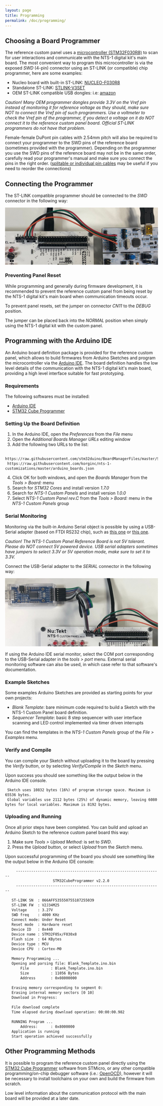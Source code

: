 ```yaml
---
layout: page
title: Programming
permalink: /doc/programming/
---
```


## Choosing a Board Programmer

The reference custom panel uses a [microcontroller (STM32F030R8)](https://www.st.com/en/microcontrollers-microprocessors/stm32f030r8.html) to scan for user interactions and communicate with the NTS-1 digital kit's main board. The most convenient way to program this microcontroller is via the exposed _SWD_ (4-pin) connector using an ST-LINK (or compatible) chip programmer, here are some examples:

* Nucleo board with built-in ST-LINK: [NUCLEO-F030R8](https://www.st.com/en/evaluation-tools/nucleo-f030r8.html)
* Standalone ST-LINK: [STLINK-V3SET](https://www.st.com/en/development-tools/stlink-v3set.html)
* OEM ST-LINK compatible USB dongles: i.e: [amazon](https://www.amazon.com/dp/B01J7N3RE6/ref=cm_sw_r_tw_dp_U_x_nkh.DbGGFNB6N) 

_Caution! Many OEM programmer dongles provide 3.3V on the Vref pin instead of monitoring it for reference voltage as they should, make sure NOT to connect the Vref pin of such programmers. Use a voltmeter to check the Vref pin of the programmer, if you detect a voltage on it do NOT connect it to the reference custom panel board. Official ST-LINK programmers do not have that problem._

Female-female DuPont pin cables with 2.54mm pitch will also be required to connect your programmer to the SWD pins of the reference board (sometimes provided with the programmer). Depending on the programmer you use the SWD pins of the reference board may not be in the same order, carefully read your programmer's manual and make sure you connect the pins in the right order. ([splitable or individual pin cables](https://www.amazon.com/40pcs-Female-2-54mm-Jumper-2x40pcs/dp/B00GSE2S98) may be useful if you need to reorder the connections)

## Connecting the Programmer

The ST-LINK compatible programmer should be connected to the _SWD_ connector in the following way:

![NTS-1 Custom Panel Rev.C SWD Connection to Nucleo ST-Link](../assets/NTS-1_ref_cp_revb_swd.jpg)

### Preventing Panel Reset

While programming and generally during firmware development, it is recommended to prevent the reference custom panel from being reset by the NTS-1 digital kit's main board when communication timeouts occur.

To prevent panel resets, set the jumper on connector _CN11_ to the _DEBUG_ position.

The jumper can be placed back into the _NORMAL_ position when simply using the NTS-1 digital kit with the custom panel.

## Programming with the Arduino IDE

An Arduino board definition package is provided for the reference custom panel, which allows to build firmwares from Arduino Sketches and program the microcontroller via the [Arduino IDE](https://www.arduino.cc/en/Main/Software). The board definition handles the low level details of the communication with the NTS-1 digital kit's main board, providing a high level interface suitable for fast prototyping.

### Requirements

The following softwares must be installed:

* [Arduino IDE](https://www.arduino.cc/en/Main/Software)
* [STM32 Cube Programmer](https://www.st.com/en/development-tools/stm32cubeprog.html)

### Setting Up the Board Definition

1. In the Arduino IDE, open the _Preferences_ from the _File_ menu
2. Open the _Additional Boards Manager URLs_ editing window
3. Add the following two URLs to the list:

```
 https://raw.githubusercontent.com/stm32duino/BoardManagerFiles/master/STM32/package_stm_index.json
 https://raw.githubusercontent.com/korginc/nts-1-customizations/master/arduino_boards.json
```

4. Click OK for both windows, and open the _Boards Manager_ from the _Tools > Board:_ menu
5. Search for _STM32 Cores_ and install version _1.7.0_
6. Search for _NTS-1 Custom Panels_ and install version _1.0.0_
7. Select _NTS-1 Custom Panel rev.C_ from the _Tools > Board:_ menu in the _NTS-1 Custom Panels_ group

### Serial Monitoring

Monitoring via the built-in Arduino Serial object is possible by using a USB-Serial adapter (based on FTDI RS232 chip), such as [this one](https://www.mouser.jp/ProductDetail/FTDI/LC234X?qs=sGAEpiMZZMve4%2FbfQkoj%252BI%252BbU1q%2FCxfr%2FqVjw5o%252BdnQ%3D) or [this one](https://www.amazon.com/dp/B07TXVRQ7V/ref=cm_sw_r_tw_dp_U_x_2jh.DbQX9MS4Y).

_Caution! The NTS-1 Custom Panel Reference Board is not 5V tolerant. Please do NOT connect 5V powered device. USB serial adapters sometimes have jumpers to select 3.3V or 5V operation mode, make sure to set it to 3.3V._

Connect the USB-Serial adapter to the _SERIAL_ connector in the following way:

![NTS-1 Custom Panel Serial Monitor Connection](../assets/NTS-1_ref_cp_revb_serial_adapter.jpg)

If using the Arduino IDE serial monitor, select the COM port corresponding to the USB-Serial adapter in the _tools > port_ menu. External serial monitoring software can also be used, in which case refer to that software's documentation.

### Example Sketches

Some examples Arduino Sketches are provided as starting points for your own projects:

* _Blank Template_: bare minimum code required to build a Sketch with the NTS-1 Custom Panel board definition.
* _Sequencer Template_: basic 8 step sequencer with user interface scanning and LED control implemented via timer driven interrupts

You can find the templates in the _NTS-1 Custom Panels_ group of the _File > Examples_ menu.

### Verify and Compile

You can compile your Sketch without uploading it to the board by pressing the _Verify_ button, or by selecting _Verify/Compile_ in the _Sketch_ menu.

Upon success you should see something like the output below in the Arduino IDE console.

```
 Sketch uses 10832 bytes (16%) of program storage space. Maximum is 65536 bytes.
 Global variables use 2112 bytes (25%) of dynamic memory, leaving 6080 bytes for local variables. Maximum is 8192 bytes.
```

### Uploading and Running

Once all prior steps have been completed. You can build and upload an Arduino Sketch to the reference custom panel board this way:

1. Make sure _Tools > Upload Method:_ is set to _SWD_.
2. Press the _Upload_ button, or select _Upload_ from the _Sketch_ menu.

Upon successful programming of the board you should see something like the output below in the Arduino IDE console:

 ```
      -------------------------------------------------------------------
                       STM32CubeProgrammer v2.2.0                  
      -------------------------------------------------------------------

    ST-LINK SN  : 066AFF535550755187255039
    ST-LINK FW  : V2J34M25
    Voltage     : 3.27V
    SWD freq    : 4000 KHz
    Connect mode: Under Reset
    Reset mode  : Hardware reset
    Device ID   : 0x440
    Device name : STM32F05x/F030x8
    Flash size  : 64 KBytes
    Device type : MCU
    Device CPU  : Cortex-M0

    Memory Programming ...
    Opening and parsing file: Blank_Template.ino.bin
        File          : Blank_Template.ino.bin
        Size          : 11056 Bytes
        Address       : 0x08000000 

    Erasing memory corresponding to segment 0:
    Erasing internal memory sectors [0 10]
    Download in Progress:
  
    File download complete
    Time elapsed during download operation: 00:00:00.982
    
    RUNNING Program ... 
        Address:      : 0x8000000
    Application is running
    Start operation achieved successfully
 ```

## Other Programming Methods

It is possible to program the reference custom panel directly using the [STM32 Cube Programmer](https://www.st.com/en/development-tools/stm32cubeprog.html) software from STMicro, or any other compatible programming/on-chip debugger software (i.e.: [OpenOCD](http://openocd.org/)), however it will be necessary to install toolchains on your own and build the firmware from scratch. 

Low level information about the communication protocol with the main board will be provided at a later date. 
